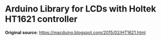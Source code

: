 # Arduino Library for LCDs with Holtek HT1621 controller 

**Original source**: <https://macduino.blogspot.com/2015/02/HT1621.html>
